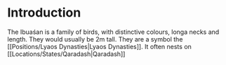 # Introduction
The Ibuaśan is a family of birds, with distinctive colours, longa necks and length. They would usually be 2m tall. They are a symbol the [[Positions/Lyaos Dynasties|Lyaos Dynasties]]. It often nests on [[Locations/States/Qaradash|Qaradash]]